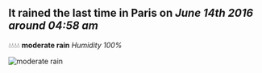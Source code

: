 ## It rained the last time in Paris on *June 14th 2016 around 04:58 am*
💧💧💧💧  **moderate rain** *Humidity 100%*

![moderate rain](http://openweathermap.org/img/w/10n.png)
